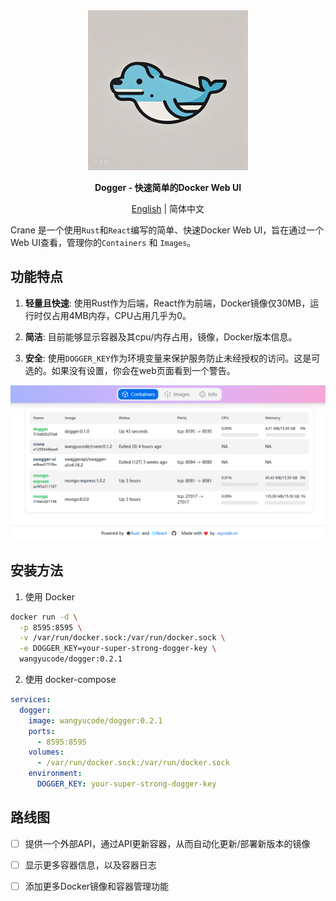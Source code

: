 <div align="center">
  <img src="logo.jpg" width=256></img>
  <p><strong>Dogger - 快速简单的Docker Web UI</strong></p>
  
  [English](README.md) | 简体中文
  
</div>

Crane 是一个使用`Rust`和`React`编写的简单、快速Docker Web UI，旨在通过一个Web UI查看，管理你的`Containers` 和 `Images`。

## 功能特点

1. **轻量且快速**: 使用Rust作为后端，React作为前端，Docker镜像仅30MB，运行时仅占用4MB内存，CPU占用几乎为0。

2. **简洁**: 目前能够显示容器及其cpu/内存占用，镜像，Docker版本信息。

3. **安全**: 使用`DOGGER_KEY`作为环境变量来保护服务防止未经授权的访问。这是可选的。如果没有设置，你会在web页面看到一个警告。

![screenshot](/screenshot/1.png)

## 安装方法

1. 使用 Docker

```bash
docker run -d \
  -p 8595:8595 \
  -v /var/run/docker.sock:/var/run/docker.sock \
  -e DOGGER_KEY=your-super-strong-dogger-key \
  wangyucode/dogger:0.2.1
```

2. 使用 docker-compose

```yaml
services:
  dogger:
    image: wangyucode/dogger:0.2.1
    ports:
      - 8595:8595
    volumes:
      - /var/run/docker.sock:/var/run/docker.sock
    environment:
      DOGGER_KEY: your-super-strong-dogger-key
```

## 路线图

- [ ] 提供一个外部API，通过API更新容器，从而自动化更新/部署新版本的镜像
- [ ] 显示更多容器信息，以及容器日志
- [ ] 添加更多Docker镜像和容器管理功能

